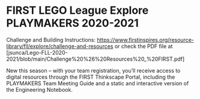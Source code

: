 # FIRST LEGO League Explore PLAYMAKERS 2020-2021 

Challenge and Building Instructions: https://www.firstinspires.org/resource-library/fll/explore/challenge-and-resources or check the PDF file at [jsunca/Lego-FLL-2020-2021/blob/main/Challenge%20%26%20Resources%20_%20FIRST.pdf]

New this season – with your team registration, you’ll receive access to digital resources through the FIRST Thinkscape Portal, including the PLAYMAKERS Team Meeting Guide and a static and interactive version of the Engineering Notebook.   

